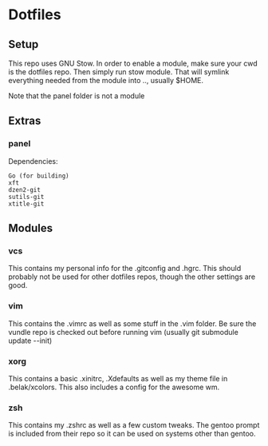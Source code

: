 # Dotfiles

## Setup

This repo uses GNU Stow. In order to enable a module, make sure your cwd is the dotfiles repo. Then simply run stow module. That will symlink everything needed from the module into .., usually $HOME.

Note that the panel folder is not a module

## Extras

### panel

Dependencies:
```
Go (for building)
xft
dzen2-git
sutils-git
xtitle-git
```


## Modules

### vcs

This contains my personal info for the .gitconfig and .hgrc. This should probably not be used for other dotfiles repos, though the other settings are good.

### vim

This contains the .vimrc as well as some stuff in the .vim folder. Be sure the vundle repo is checked out before running vim (usually git submodule update --init)

### xorg

This contains a basic .xinitrc, .Xdefaults as well as my theme file in .belak/xcolors. This also includes a config for the awesome wm.

### zsh

This contains my .zshrc as well as a few custom tweaks. The gentoo prompt is included from their repo so it can be used on systems other than gentoo.
